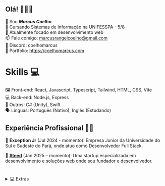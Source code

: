## Olá! 🙋🏻‍♂️

👋 Sou **_Marcus Coelho_**<br>
🏫 Cursando Sistemas de Informação na UNIFESSPA - 5/8<br>
🌱 Atualmente focado em desenvolvimento web<br>
📫 Fale comigo: marcusrangelcoelho@gmail.com<br>
🐺 Discord: coelhomarcus<br>
📃 Portfolio: https://coelhomarcus.com<br>

# Skills 💻

🖼️ Front-end: React, Javascript, Typescript, Tailwind, HTML, CSS, Vite<br>
💻 Back-end: Node.js, Express<br>
🔗 Outros: C# (Unity), Swift<br>
🗣️ Linguas: Português (Nativo), Inglês (Estudando)<br>

## Experiência Profissional 👨‍💻

🦎 **Exception Jr** (Jul 2024 - momento): Empresa Junior da Universidade do Sul e Sudeste do Pará, onde atuo como Desenvolvedor Full Stack.<br>

🐴 **[Steed](https://github.com/SteedHub)** (Jan 2025 – momento): Uma startup especializada em desenvolvimento e soluções web onde sou fundador e desenvolvedor.<br>

#

<details>
<summary>💻 Extras</summary>

- ➕ VSCode:

  - Tema: BakaNeo
  - Icone: Symbols

- 📃 Mais informações em: https://coelhomarcus.com

[![GitHub Streak](https://github-readme-streak-stats.herokuapp.com?user=coelhomarcus&theme=holi-theme&hide_border=true&border_radius=20)](https://coelhomarcus.com)

</details>

#
